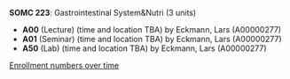 **SOMC 223**: Gastrointestinal System&Nutri (3 units)

- **A00** (Lecture) (time and location TBA) by Eckmann, Lars (A00000277)
- **A01** (Seminar) (time and location TBA) by Eckmann, Lars (A00000277)
- **A50** (Lab) (time and location TBA) by Eckmann, Lars (A00000277)

[Enrollment numbers over time](./SOMC223.tsv)
